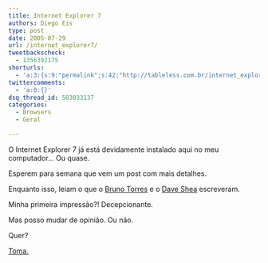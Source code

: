 ```yaml
---
title: Internet Explorer 7
authors: Diego Eis
type: post
date: 2005-07-29
url: /internet_explorer7/
tweetbackscheck:
  - 1356392175
shorturls:
  - 'a:3:{s:9:"permalink";s:42:"http://tableless.com.br/internet_explorer7";s:7:"tinyurl";s:26:"http://tinyurl.com/3exle4l";s:4:"isgd";s:19:"http://is.gd/2ByEeT";}'
twittercomments:
  - 'a:0:{}'
dsq_thread_id: 503033137
categories:
  - Browsers
  - Geral

---
```

O Internet Explorer 7 já está devidamente instalado aqui no meu computador&#8230; Ou quase. 

Esperem para semana que vem um post com mais detalhes.
  
Enquanto isso, leiam o que o [Bruno Torres][1] e o [Dave Shea][2] escreveram. 

Minha primeira impressão?! Decepcionante.
  
Mas posso mudar de opinião. Ou não. 

Quer?
  
[Toma.][3]

 [1]: http://www.brunotorres.net/web/primeiro-beta-internet-explorer-7
 [2]: http://www.mezzoblue.com/archives/2005/07/28/ie7_css_upda/index.php
 [3]: http://www.mininova.org/tor/80599